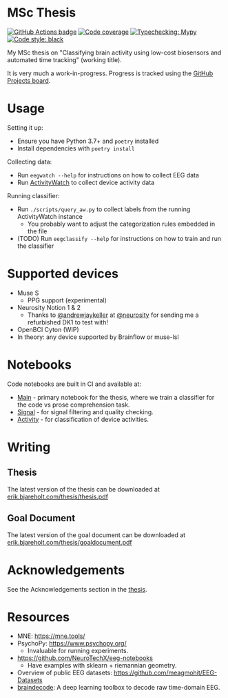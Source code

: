 MSc Thesis
==========

[![GitHub Actions badge](https://github.com/ErikBjare/thesis/workflows/Test/badge.svg)](https://github.com/ErikBjare/thesis/actions)
[![Code coverage](https://codecov.io/gh/ErikBjare/thesis/branch/master/graph/badge.svg)](https://codecov.io/gh/ErikBjare/thesis)
[![Typechecking: Mypy](http://www.mypy-lang.org/static/mypy_badge.svg)](http://mypy-lang.org/)
[![Code style: black](https://img.shields.io/badge/code%20style-black-000000.svg)](https://github.com/psf/black)

My MSc thesis on "Classifying brain activity using low-cost biosensors and automated time tracking" (working title).

It is very much a work-in-progress. Progress is tracked using the [GitHub Projects board](https://github.com/ErikBjare/thesis/projects/1).

# Usage

Setting it up:

 - Ensure you have Python 3.7+ and `poetry` installed
 - Install dependencies with `poetry install`

Collecting data:

 - Run `eegwatch --help` for instructions on how to collect EEG data
 - Run [ActivityWatch](https://activitywatch.net) to collect device activity data

Running classifier:

 - Run `./scripts/query_aw.py` to collect labels from the running ActivityWatch instance
   - You probably want to adjust the categorization rules embedded in the file
 - (TODO) Run `eegclassify --help` for instructions on how to train and run the classifier

# Supported devices

 - Muse S 
   - PPG support (experimental)
 - Neurosity Notion 1 & 2
   - Thanks to [@andrewjaykeller](https://github.com/andrewjaykeller) at [@neurosity](https://github.com/neurosity) for sending me a refurbished DK1 to test with!
 - OpenBCI Cyton (WIP)
 - In theory: any device supported by Brainflow or muse-lsl

# Notebooks

Code notebooks are built in CI and available at:

 - [Main][nbmain] - primary notebook for the thesis, where we train a classifier for the code vs prose comprehension task.
 - [Signal][nbsignal] - for signal filtering and quality checking.
 - [Activity][nbactivity] - for classification of device activities.

[nbmain]:       https://erik.bjareholt.com/thesis/Main.html
[nbsignal]:     https://erik.bjareholt.com/thesis/Signal.html
[nbactivity]:   https://erik.bjareholt.com/thesis/Activity.html

# Writing

## Thesis

The latest version of the thesis can be downloaded at [erik.bjareholt.com/thesis/thesis.pdf][thesis]

## Goal Document

The latest version of the goal document can be downloaded at [erik.bjareholt.com/thesis/goaldocument.pdf][goaldoc]

# Acknowledgements

See the Acknowledgements section in the [thesis][thesis].

[thesis]: https://erik.bjareholt.com/thesis/thesis.pdf
[goaldoc]: https://erik.bjareholt.com/thesis/goaldocument.pdf

# Resources

 - MNE: https://mne.tools/
 - PsychoPy: https://www.psychopy.org/
   - Invaluable for running experiments.
 - https://github.com/NeuroTechX/eeg-notebooks
   - Have examples with sklearn + riemannian geometry.
 - Overview of public EEG datasets: https://github.com/meagmohit/EEG-Datasets
 - [braindecode](https://github.com/braindecode/braindecode): A deep learning toolbox to decode raw time-domain EEG. 
